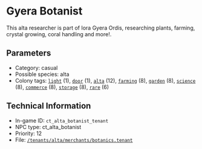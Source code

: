 # Gyera Botanist

This alta researcher is part of Iora Gyera Ordis, researching plants, farming, crystal growing, coral handling and more!.

## Parameters

- Category: casual
- Possible species: alta
- Colony tags: [`light`](https://ceterai.github.io/MyEnternia/Wiki/Tags/Light) (1), [`door`](https://ceterai.github.io/MyEnternia/Wiki/Tags/Door) (1), [`alta`](https://ceterai.github.io/MyEnternia/Wiki/Tags/Alta) (12), [`farming`](https://ceterai.github.io/MyEnternia/Wiki/Tags/Farming) (8), [`garden`](https://ceterai.github.io/MyEnternia/Wiki/Tags/Garden) (8), [`science`](https://ceterai.github.io/MyEnternia/Wiki/Tags/Science) (8), [`commerce`](https://ceterai.github.io/MyEnternia/Wiki/Tags/Commerce) (8), [`storage`](https://ceterai.github.io/MyEnternia/Wiki/Tags/Storage) (8), [`rare`](https://ceterai.github.io/MyEnternia/Wiki/Tags/Rare) (6)

## Technical Information

- In-game ID: `ct_alta_botanist_tenant`
- NPC type: ct_alta_botanist
- Priority: 12
- File: [`/tenants/alta/merchants/botanics.tenant`](https://github.com/Ceterai/Enternia/blob/main/tenants/alta/merchants/botanics.tenant)
